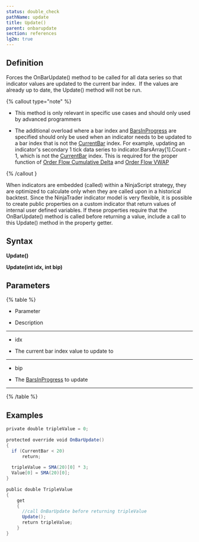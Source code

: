 ```yaml
---
status: double_check
pathName: update
title: Update()
parent: onbarupdate
section: references
lg2m: true
---
```


## Definition

Forces the OnBarUpdate() method to be called for all data series so that indicator values are updated to the current bar index.  If the values are already up to date, the Update() method will not be run.

{% callout type="note" %}

- This method is only relevant in specific use cases and should only used by advanced programmers

- The additional overload where a bar index and [BarsInProgress](barsinprogress) are specified should only be used when an indicator needs to be updated to a bar index that is not the [CurrentBar](source_files/currentbar.md) index. For example, updating an indicator's secondary 1 tick data series to indicator.BarsArray[1].Count - 1, which is not the [CurrentBar](source_files/currentbar.md) index. This is required for the proper function of [Order Flow Cumulative Delta](order_flow_cumulative_delta.md) and [Order Flow VWAP](order_flow_vwap.md)

{% /callout }

When indicators are embedded (called) within a NinjaScript strategy, they are optimized to calculate only when they are called upon in a historical backtest. Since the NinjaTrader indicator model is very flexible, it is possible to create public properties on a custom indicator that return values of internal user defined variables. If these properties require that the OnBarUpdate() method is called before returning a value, include a call to this Update() method in the property getter.

## Syntax

**Update()**

**Update(int idx, int bip)**

## Parameters

{% table %}

* Parameter

* Description

---

* idx

* The current bar index value to update to

---

* bip

* The [BarsInProgress](barsinprogress) to update

---

{% /table %}

## Examples

```csharp
private double tripleValue = 0;  
   
protected override void OnBarUpdate()  
{  
  if (CurrentBar < 20)  
      return;  
   
  tripleValue = SMA(20)[0] * 3;  
  Value[0] = SMA(20)[0];  
}  
   
public double TripleValue  
{  
    get  
    {  
      //call OnBarUpdate before returning tripleValue  
      Update();  
      return tripleValue;  
    }  
}
```
